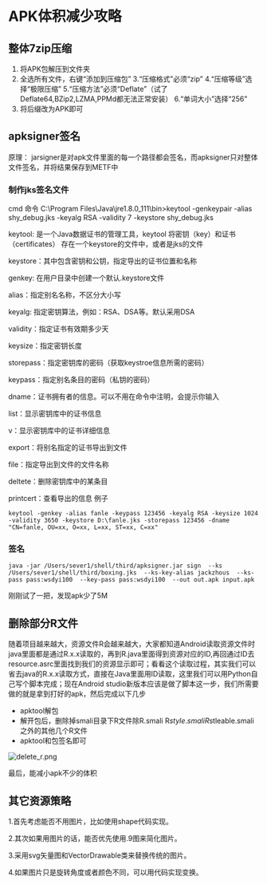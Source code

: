 # APK体积减少攻略

## 整体7zip压缩
1. 将APK包解压到文件夹
2. 全选所有文件，右键“添加到压缩包”
3.“压缩格式”必须“zip”
4.“压缩等级”选择“极限压缩”
5.“压缩方法”必须“Deflate”（试了Deflate64,BZip2,LZMA,PPMd都无法正常安装）
6.“单词大小”选择“256”
7. 将后缀改为APK即可

## apksigner签名

原理：
	jarsigner是对apk文件里面的每一个路径都会签名，而apksigner只对整体文件签名，并将结果保存到METF中

### 制作jks签名文件

cmd 命令 C:\Program Files\Java\jre1.8.0_111\bin>keytool -genkeypair -alias shy_debug.jks
-keyalg RSA -validity 7 -keystore shy_debug.jks

keytool: 是一个Java数据证书的管理工具，keytool 将密钥（key）和证书（certificates）
存在一个keystore的文件中，或者是jks的文件

keystore：其中包含密钥和公钥，指定导出的证书位置和名称

genkey: 在用户目录中创建一个默认.keystore文件

alias：指定别名名称，不区分大小写

keyalg: 指定密钥算法，例如：RSA、DSA等。默认采用DSA

validity：指定证书有效期多少天

keysize：指定密钥长度

storepass：指定密钥库的密码（获取keystroe信息所需的密码）

keypass：指定别名条目的密码（私钥的密码）

dname：证书拥有者的信息。可以不用在命令中注明，会提示你输入

list：显示密钥库中的证书信息

v：显示密钥库中的证书详细信息

export：将别名指定的证书导出到文件

file：指定导出到文件的文件名称

deltete：删除密钥库中的某条目

printcert：查看导出的信息
例子
```
keytool -genkey -alias fanle -keypass 123456 -keyalg RSA -keysize 1024 -validity 3650 -keystore D:\fanle.jks -storepass 123456 -dname "CN=fanle, OU=xx, O=xx, L=xx, ST=xx, C=xx"
```

### 签名
```
java -jar /Users/sever1/shell/third/apksigner.jar sign  --ks /Users/sever1/shell/third/boxing.jks  --ks-key-alias jackzhous  --ks-pass pass:wsdyi100  --key-pass pass:wsdyi100  --out out.apk input.apk
```
刚刚试了一把，发现apk少了5M

## 删除部分R文件

随着项目越来越大，资源文件R会越来越大，大家都知道Android读取资源文件时java里面都是通过R.x.x读取的，再到R.java里面得到资源对应的ID,再回通过ID去resource.asrc里面找到我们的资源显示即可；看看这个读取过程，其实我们可以省去java的R.x.x读取方式，直接在Java里面用ID读取，这里我们可以用Python自己写个脚本完成；现在Android studio新版本应该是做了脚本这一步，我们所需要做的就是拿到打好的apk，然后完成以下几步

+ apktool解包
+ 解开包后，删除掉smali目录下R文件除R.smali R$style.smali R$stleable.smali之外的其他几个R文件
+ apktool和包签名即可

![delete_r.png](http://upload-images.jianshu.io/upload_images/5790991-408c0dfdb0118068.png?imageMogr2/auto-orient/strip%7CimageView2/2/w/1240)

最后，能减小apk不少的体积

## 其它资源策略
1.首先考虑能否不用图片，比如使用shape代码实现。

2.其次如果用图片的话，能否优先使用.9图来简化图片。

3.采用svg矢量图和VectorDrawable类来替换传统的图片。

4.如果图片只是旋转角度或者颜色不同，可以用代码实现变换。
